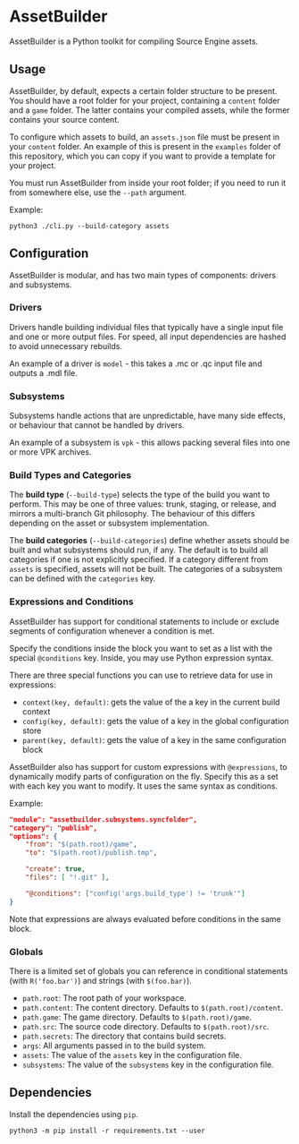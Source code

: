 # AssetBuilder

AssetBuilder is a Python toolkit for compiling Source Engine assets.

## Usage
AssetBuilder, by default, expects a certain folder structure to be present. You should have a root folder for your project, containing a `content` folder and a `game` folder. The latter contains your compiled assets, while the former contains your source content.

To configure which assets to build, an `assets.json` file must be present in your `content` folder. An example of this is present in the `examples` folder of this repository, which you can copy if you want to provide a template for your project.

You must run AssetBuilder from inside your root folder; if you need to run it from somewhere else, use the `--path` argument.

Example:
```
python3 ./cli.py --build-category assets
```

## Configuration

AssetBuilder is modular, and has two main types of components: drivers and subsystems.

### Drivers
Drivers handle building individual files that typically have a single input file and one or more output files. For speed, all input dependencies are hashed to avoid unnecessary rebuilds.

An example of a driver is `model` - this takes a .mc or .qc input file and outputs a .mdl file.

### Subsystems
Subsystems handle actions that are unpredictable, have many side effects, or behaviour that cannot be handled by drivers.

An example of a subsystem is `vpk` - this allows packing several files into one or more VPK archives.

### Build Types and Categories
The **build type** (`--build-type`) selects the type of the build you want to perform. This may be one of three values: trunk, staging, or release, and mirrors a multi-branch Git philosophy. The behaviour of this differs depending on the asset or subsystem implementation.

The **build categories** (`--build-categories`) define whether assets should be built and what subsystems should run, if any. The default is to build all categories if one is not explicitly specified. If a category different from `assets` is specified, assets will not be built. The categories of a subsystem can be defined with the `categories` key.

### Expressions and Conditions
AssetBuilder has support for conditional statements to include or exclude segments of configuration whenever a condition is met.

Specify the conditions inside the block you want to set as a list with the special `@conditions` key.
Inside, you may use Python expression syntax.

There are three special functions you can use to retrieve data for use in expressions:
- `context(key, default)`: gets the value of the a key in the current build context
- `config(key, default)`: gets the value of a key in the global configuration store
- `parent(key, default)`: gets the value of a key in the same configuration block

AssetBuilder also has support for custom expressions with `@expressions`, to dynamically modify parts of configuration on the fly. Specify this as a set with each key you want to modify. It uses the same syntax as conditions.

Example:
```json
"module": "assetbuilder.subsystems.syncfolder",
"category": "publish",
"options": {
    "from": "$(path.root)/game",
    "to": "$(path.root)/publish.tmp",

    "create": true,
    "files": [ "!.git" ],

    "@conditions": ["config('args.build_type') != 'trunk'"]
}
```

Note that expressions are always evaluated before conditions in the same block.

### Globals
There is a limited set of globals you can reference in conditional statements (with `R('foo.bar')`) and strings (with `$(foo.bar)`).
- `path.root`: The root path of your workspace.
- `path.content`: The content directory. Defaults to `$(path.root)/content`.
- `path.game`: The game directory. Defaults to `$(path.root)/game`.
- `path.src`: The source code directory. Defaults to `$(path.root)/src`.
- `path.secrets`: The directory that contains build secrets.
- `args`: All arguments passed in to the build system.
- `assets`: The value of the `assets` key in the configuration file.
- `subsystems`: The value of the `subsystems` key in the configuration file.

## Dependencies
Install the dependencies using `pip`.

```
python3 -m pip install -r requirements.txt --user
```
